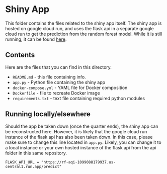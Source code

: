# Shiny App

This folder contains the files related to the shiny app itself. The shiny app is hosted on google cloud run, and uses the flask api in a separate google cloud run to get the prediction from the random forest model. While it is still running, it can be found [here](https://rf-shiny-1099088179937.us-central1.run.app/).

## Contents

Here are the files that you can find in this directory.

- `README.md` - this file containing info.
- `app.py` - Python file containing the shiny app
- `docker-compose.yml` - YAML file for Docker composition
- `Dockerfile` - file to recreate Docker image
- `requirements.txt` - text file containing required python modules

## Running locally/elsewhere

Should the app be taken down (once the quarter ends), the shiny app can be reconstructed here. However, it is likely that the google cloud run instance of the flask api has also been taken down. In this case, please make sure to change this line located in `app.py`. Likely, you can change it to a local instance or your own hosted instance of the flask api from the api folder in this same repository.

```
FLASK_API_URL = "https://rf-aqi-1099088179937.us-central1.run.app/predict"
```
